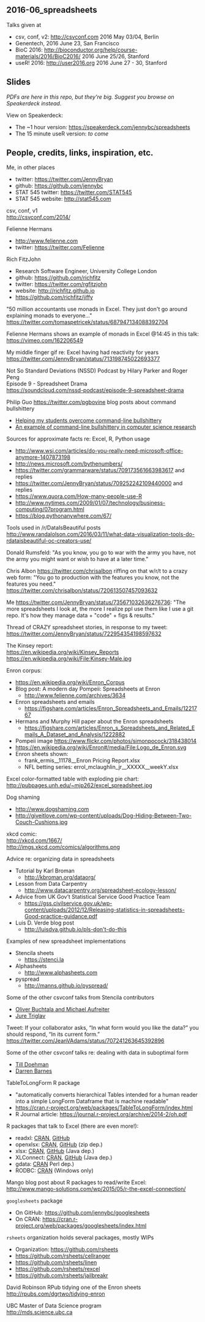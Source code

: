 ## 2016-06_spreadsheets

Talks given at

  * csv, conf, v2: <http://csvconf.com>
    2016 May 03/04, Berlin
  * Genentech, 2016 June 23, San Francisco
  * BioC 2016: <http://bioconductor.org/help/course-materials/2016/BioC2016/>
    2016 June 25/26, Stanford
  * useR! 2016: <http://user2016.org> 2016 June 27 - 30, Stanford

## Slides

*PDFs are here in this repo, but they're big. Suggest you browse on Speakerdeck instead.*

View on Speakerdeck:

  * The ~1 hour version: <https://speakerdeck.com/jennybc/spreadsheets>
  * The 15 minute useR version: *to come*

## People, credits, links, inspiration, etc.

Me, in other places

  * twitter: <https://twitter.com/JennyBryan>
  * github: <https://github.com/jennybc>
  * STAT 545 twitter: <https://twitter.com/STAT545>
  * STAT 545 website: <http://stat545.com>

csv, conf, v1  
<http://csvconf.com/2014/>

Felienne Hermans  

  * <http://www.felienne.com>
  * twitter: <https://twitter.com/Felienne>

Rich FitzJohn  

  * Research Software Engineer, University College London
  * github: <https://github.com/richfitz>
  * twitter: <https://twitter.com/rgfitzjohn>
  * website: <http://richfitz.github.io>
  * <https://github.com/richfitz/jiffy>

"50 million accountants use monads in Excel. They just don't go around explaining monads to everyone..."  
https://twitter.com/tomaspetricek/status/687947134088392704

Felienne Hermans shows an example of monads in Excel @14:45 in this talk: <https://vimeo.com/162206549>

My middle finger gif re: Excel having had reactivity for years  
https://twitter.com/JennyBryan/status/713198745022693377

Not So Standard Deviations (NSSD) Podcast by Hilary Parker and Roger Peng  
Episode 9 - Spreadsheet Drama  
<https://soundcloud.com/nssd-podcast/episode-9-spreadsheet-drama>

Philip Guo <https://twitter.com/pgbovine> blog posts about command bullshittery

  * [Helping my students overcome command-line bullshittery](http://pgbovine.net/command-line-bullshittery.htm)
  * [An example of command-line bullshittery in computer science research](http://pgbovine.net/cmdline-bs-example.htm)
  
Sources for approximate facts re: Excel, R, Python usage

  * <http://www.wsj.com/articles/do-you-really-need-microsoft-office-anymore-1407873198>
  * <http://news.microsoft.com/bythenumbers/>
  * <https://twitter.com/grammarware/status/709173561663983617> and replies
  * <https://twitter.com/JennyBryan/status/709252242109440000> and replies
  * <https://www.quora.com/How-many-people-use-R>
  * <http://www.nytimes.com/2009/01/07/technology/business-computing/07program.html>
  * <https://blog.pythonanywhere.com/67/>
  
Tools used in /r/DataIsBeautiful posts  
<http://www.randalolson.com/2016/03/11/what-data-visualization-tools-do-rdataisbeautiful-oc-creators-use/>
  
Donald Rumsfeld: "As you know, you go to war with the army you have, not the army you might want or wish to have at a later time."

Chris Albon <https://twitter.com/chrisalbon> riffing on that w/r/t to a crazy web form: "You go to production with the features you know, not the features you need."  
<https://twitter.com/chrisalbon/status/720613507457093632> 

Me <https://twitter.com/JennyBryan/status/735671032636276736>: "The more spreadsheets I look at, the more I realize ppl use them like I use a git repo. It's how they manage data + "code" + figs & results."

Thread of CRAZY spreadsheet stories, in response to my tweet:  
<https://twitter.com/JennyBryan/status/722954354198597632>

The Kinsey report:  
<https://en.wikipedia.org/wiki/Kinsey_Reports>  
<https://en.wikipedia.org/wiki/File:Kinsey-Male.jpg>

Enron corpus:  

  * <https://en.wikipedia.org/wiki/Enron_Corpus>
  * Blog post: A modern day Pompeii: Spreadsheets at Enron
    - <http://www.felienne.com/archives/3634>
  * Enron spreadsheets and emails
    - https://figshare.com/articles/Enron_Spreadsheets_and_Emails/1221767
  * Hermans and Murphy Hill paper about the Enron spreadsheets
    - <https://figshare.com/articles/Enron_s_Spreadsheets_and_Related_Emails_A_Dataset_and_Analysis/1222882>
  * Pompeii image <https://www.flickr.com/photos/simonpocock/318438014>
  * <https://en.wikipedia.org/wiki/Enron#/media/File:Logo_de_Enron.svg>
  * Enron sheets shown:
    - frank_ermis__11178__Enron Pricing Report.xlsx
    - NFL betting series: errol_mclaughlin_jr__XXXXX__weekY.xlsx

Excel color-formatted table with exploding pie chart:  
<http://pubpages.unh.edu/~mjp262/excel_spreadsheet.jpg>

Dog shaming

  * <http://www.dogshaming.com>
  * <http://giveitlove.com/wp-content/uploads/Dog-Hiding-Between-Two-Couch-Cushions.jpg>

xkcd comic:  
<http://xkcd.com/1667/>  
<http://imgs.xkcd.com/comics/algorithms.png>

Advice re: organizing data in spreadsheets

  * Tutorial by Karl Broman
    - <http://kbroman.org/dataorg/>
  * Lesson from Data Carpentry
    - <http://www.datacarpentry.org/spreadsheet-ecology-lesson/>
  * Advice from UK Gov’t Statistical Service Good Practice Team
    - <https://gss.civilservice.gov.uk/wp-content/uploads/2012/12/Releasing-statistics-in-spreadsheets-Good-practice-guidance.pdf>
  * Luis D. Verde blog post
    - http://luisdva.github.io/pls-don't-do-this

Examples of new spreadsheet implementations

  * Stencila sheets
    - <https://stenci.la>
  * Alphasheets
    - <http://www.alphasheets.com>
  * pyspread
    - <http://manns.github.io/pyspread/>
    
Some of the other csvconf talks from Stencila contributors

  * [Oliver Buchtala and Michael Aufreiter](http://csvconf.com/#buchtalaaufreiter)
  * [Jure Triglav](http://csvconf.com/#jtriglav)
    
Tweet: If your collaborator asks, “In what form would you like the data?” you should respond, “In its current form.”  
<https://twitter.com/JeanVAdams/status/707241263645392896>

Some of the other csvconf talks re: dealing with data in suboptimal form

  * [Till Doehman](http://csvconf.com/#tdoehman)
  * [Darren Barnes](http://csvconf.com/#dbarnes)

TableToLongForm R package

  * "automatically converts hierarchical Tables intended for a human reader into a simple LongForm Dataframe that is machine readable"
  * <https://cran.r-project.org/web/packages/TableToLongForm/index.html>
  * R Journal article: <https://journal.r-project.org/archive/2014-2/oh.pdf>

R packages that talk to Excel (there are even more!):

  * readxl: [CRAN](https://cran.r-project.org/web/packages/readxl/index.html), [GitHub](https://github.com/hadley/readxl)
  * openxlsx: [CRAN](https://cran.r-project.org/web/packages/openxlsx/index.html), [GitHub](https://github.com/awalker89/openxlsx) (zip dep.)
  * xlsx: [CRAN](https://cran.r-project.org/web/packages/xlsx/index.html), [GitHub](https://github.com/dragua/xlsx) (Java dep.)
  * XLConnect: [CRAN](https://cran.r-project.org/web/packages/XLConnect/index.html), [GitHub](https://github.com/miraisolutions/xlconnect) (Java dep.)
  * gdata: [CRAN](https://cran.r-project.org/web/packages/gdata/index.html) Perl dep.)
  * RODBC: [CRAN](https://cran.r-project.org/web/packages/RODBC/index.html) (Windows only)
  
Mango blog post about R packages to read/write Excel:  
<http://www.mango-solutions.com/wp/2015/05/r-the-excel-connection/>

`googlesheets` package

  * On GitHub: <https://github.com/jennybc/googlesheets>
  * On CRAN: <https://cran.r-project.org/web/packages/googlesheets/index.html>

`rsheets` organization holds several packages, mostly WIPs

  * Organization: <https://github.com/rsheets>
  * <https://github.com/rsheets/cellranger>
  * <https://github.com/rsheets/linen>
  * <https://github.com/rsheets/rexcel>
  * <https://github.com/rsheets/jailbreakr>
  
David Robinson RPub tidying one of the Enron sheets  
<http://rpubs.com/dgrtwo/tidying-enron>

UBC Master of Data Science program  
<http://mds.science.ubc.ca>
